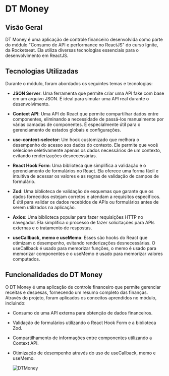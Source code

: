 # DT Money

## Visão Geral

DT Money é uma aplicação de controle financeiro desenvolvida como parte do módulo "Consumo de API e performance no ReactJS" do curso Ignite, da Rocketseat. Ela utiliza diversas tecnologias essenciais para o desenvolvimento em ReactJS.

## Tecnologias Utilizadas

Durante o módulo, foram abordados os seguintes temas e tecnologias:

- **JSON Server**: Uma ferramenta que permite criar uma API fake com base em um arquivo JSON. É ideal para simular uma API real durante o desenvolvimento.

- **Context API**: Uma API do React que permite compartilhar dados entre componentes, eliminando a necessidade de passá-los manualmente por várias camadas de componentes. É especialmente útil para o gerenciamento de estados globais e configurações.

- **use-context-selector**: Um hook customizado que melhora o desempenho do acesso aos dados do contexto. Ele permite que você selecione seletivamente apenas os dados necessários de um contexto, evitando renderizações desnecessárias.

- **React Hook Form**: Uma biblioteca que simplifica a validação e o gerenciamento de formulários no React. Ela oferece uma forma fácil e intuitiva de acessar os valores e as regras de validação de campos de formulário.

- **Zod**: Uma biblioteca de validação de esquemas que garante que os dados fornecidos estejam corretos e atendam a requisitos específicos. É útil para validar os dados recebidos de APIs ou formulários antes de serem utilizados na aplicação.

- **Axios**: Uma biblioteca popular para fazer requisições HTTP no navegador. Ela simplifica o processo de fazer solicitações para APIs externas e o tratamento de respostas.

- **useCallback, memo e useMemo**: Esses são hooks do React que otimizam o desempenho, evitando renderizações desnecessárias. O useCallback é usado para memorizar funções, o memo é usado para memorizar componentes e o useMemo é usado para memorizar valores computados.

## Funcionalidades do DT Money

O DT Money é uma aplicação de controle financeiro que permite gerenciar receitas e despesas, fornecendo um resumo completo das finanças. Através do projeto, foram aplicados os conceitos aprendidos no módulo, incluindo:

- Consumo de uma API externa para obtenção de dados financeiros.
- Validação de formulários utilizando o React Hook Form e a biblioteca Zod.
- Compartilhamento de informações entre componentes utilizando a Context API.
- Otimização de desempenho através do uso de useCallback, memo e useMemo.

  ![DTMoney](https://github.com/Felipe8297/DTMoney/assets/60430412/85f482ea-6a90-48e6-aa01-b92c6edaee86)
